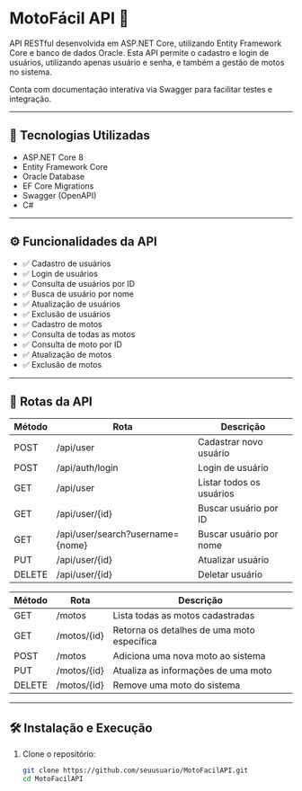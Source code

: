 # MotoFácil API 🚀

API RESTful desenvolvida em ASP.NET Core, utilizando Entity Framework Core e banco de dados Oracle.
Esta API permite o cadastro e login de usuários, utilizando apenas usuário e senha, e também a gestão de motos no sistema.

Conta com documentação interativa via Swagger para facilitar testes e integração.

---

## 📌 Tecnologias Utilizadas

- ASP.NET Core 8
- Entity Framework Core
- Oracle Database
- EF Core Migrations
- Swagger (OpenAPI)
- C#

---

## ⚙️ Funcionalidades da API

- ✅ Cadastro de usuários
- ✅ Login de usuários
- ✅ Consulta de usuários por ID
- ✅ Busca de usuário por nome
- ✅ Atualização de usuários
- ✅ Exclusão de usuários
- ✅ Cadastro de motos
- ✅ Consulta de todas as motos
- ✅ Consulta de moto por ID
- ✅ Atualização de motos
- ✅ Exclusão de motos



---

## 🔗 Rotas da API

| Método | Rota                  | Descrição                             |
|--------|-----------------------|---------------------------------------|
| POST   | /api/user             | Cadastrar novo usuário                |
| POST   | /api/auth/login       | Login de usuário                      |
| GET    | /api/user             | Listar todos os usuários              |
| GET    | /api/user/{id}        | Buscar usuário por ID                 |
| GET    | /api/user/search?username={nome} | Buscar usuário por nome    |
| PUT    | /api/user/{id}        | Atualizar usuário                     |
| DELETE | /api/user/{id}        | Deletar usuário                       |

| Método | Rota        | Descrição                                  |
| ------ | ----------- | ------------------------------------------ |
| GET    | /motos      | Lista todas as motos cadastradas           |
| GET    | /motos/{id} | Retorna os detalhes de uma moto específica |
| POST   | /motos      | Adiciona uma nova moto ao sistema          |
| PUT    | /motos/{id} | Atualiza as informações de uma moto        |
| DELETE | /motos/{id} | Remove uma moto do sistema                 |



---

## 🛠️ Instalação e Execução

1. Clone o repositório:
   ```bash
   git clone https://github.com/seuusuario/MotoFacilAPI.git
   cd MotoFacilAPI
